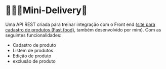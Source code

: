 # 👨🏿‍💻Mini-Delivery🍔

Uma API REST criada para treinar integração com o Front end (<a href="https://mini-delivery.netlify.app/">site para cadastro de produtos (Fast food)</a>,  também desenvolvido por mim). Com as seguintes funcionalidades: 
-   Cadastro de produto
-   Listem de produtos
-   Edição de produto
-   exclusão de produto
